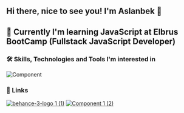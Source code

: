 ## Hi there, nice to see you! I'm Aslanbek 👋
## :book: Currently I'm learning JavaScript at Elbrus BootCamp (Fullstack JavaScript Developer)

### :hammer_and_wrench: Skills, Technologies and Tools I'm interested in
![Component ](https://user-images.githubusercontent.com/99525626/171769091-97b129c8-811a-4eb9-928a-3f0fbe1eb892.png)

### 🔗 Links
[![behance-3-logo 1 (1)](https://user-images.githubusercontent.com/99525626/171770322-ecc468e1-843b-40fc-9e2c-52f8a8346575.png)](https://www.behance.net/Kaipaeff)   [![Component 1 (2)](https://user-images.githubusercontent.com/99525626/171770241-79d25202-8ccf-4fde-bc6f-ef27dcb434ef.png)](https://t.me/Pofigor)










